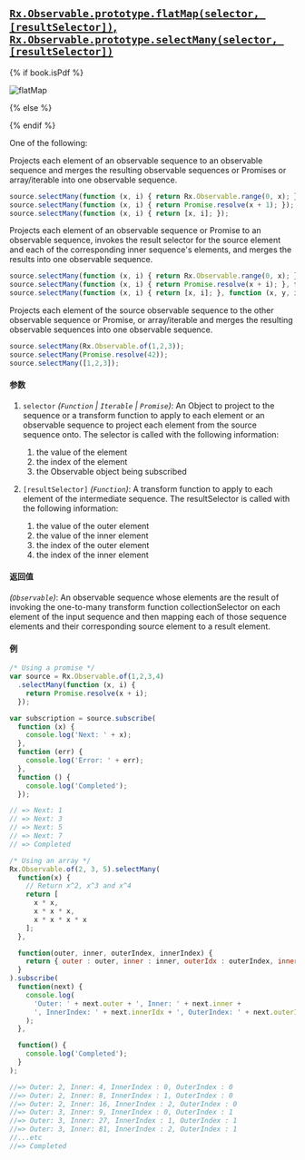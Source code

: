 ## [`Rx.Observable.prototype.flatMap(selector, [resultSelector])`, `Rx.Observable.prototype.selectMany(selector, [resultSelector])`](https://github.com/Reactive-Extensions/RxJS/blob/master/src/core/linq/observable/selectmany.js)

{% if book.isPdf %}

![flatMap](http://reactivex.io/documentation/operators/images/flatMap.png)

{% else %}



{% endif %}

One of the following:

Projects each element of an observable sequence to an observable sequence and merges the resulting observable sequences or Promises or array/iterable into one observable sequence.

```js
source.selectMany(function (x, i) { return Rx.Observable.range(0, x); });
source.selectMany(function (x, i) { return Promise.resolve(x + 1); });
source.selectMany(function (x, i) { return [x, i]; });
```

Projects each element of an observable sequence or Promise to an observable sequence, invokes the result selector for the source element and each of the corresponding inner sequence's elements, and merges the results into one observable sequence.

```js
source.selectMany(function (x, i) { return Rx.Observable.range(0, x); }, function (x, y, ix, iy) { return x + y + ix + iy; });
source.selectMany(function (x, i) { return Promise.resolve(x + i); }, function (x, y, ix, iy) { return x + y + ix + iy; });
source.selectMany(function (x, i) { return [x, i]; }, function (x, y, ix, iy) { return x + y + ix + iy; });
```

Projects each element of the source observable sequence to the other observable sequence or Promise, or array/iterable and merges the resulting observable sequences into one observable sequence.

 ```js
source.selectMany(Rx.Observable.of(1,2,3));
source.selectMany(Promise.resolve(42));
source.selectMany([1,2,3]);
 ```

#### 参数
1. `selector` *(`Function` | `Iterable` | `Promise`)*:  An Object to project to the sequence or a transform function to apply to each element or an observable sequence to project each element from the source sequence onto.  The selector is called with the following information:
    1. the value of the element
    2. the index of the element
    3. the Observable object being subscribed

2. `[resultSelector]` *(`Function`)*: A transform function to apply to each element of the intermediate sequence.  The resultSelector is called with the following information:
    1. the value of the outer element
    2. the value of the inner element
    3. the index of the outer element
    4. the index of the inner element

#### 返回值
*(`Observable`)*: An observable sequence whose elements are the result of invoking the one-to-many transform function collectionSelector on each element of the input sequence and then mapping each of those sequence elements and their corresponding source element to a result element.
 

#### 例

[](http://jsbin.com/besiw/1/embed?js,console)

```js
/* Using a promise */
var source = Rx.Observable.of(1,2,3,4)
  .selectMany(function (x, i) {
    return Promise.resolve(x + i);
  });

var subscription = source.subscribe(
  function (x) {
    console.log('Next: ' + x);
  },
  function (err) {
    console.log('Error: ' + err);
  },
  function () {
    console.log('Completed');
  });

// => Next: 1
// => Next: 3
// => Next: 5
// => Next: 7
// => Completed

/* Using an array */
Rx.Observable.of(2, 3, 5).selectMany(
  function(x) {
    // Return x^2, x^3 and x^4
    return [
      x * x,
      x * x * x,
      x * x * x * x
    ];
  },

  function(outer, inner, outerIndex, innerIndex) {
    return { outer : outer, inner : inner, outerIdx : outerIndex, innerIdx : innerIndex };
  }
).subscribe(
  function(next) {
    console.log(
      'Outer: ' + next.outer + ', Inner: ' + next.inner +
      ', InnerIndex: ' + next.innerIdx + ', OuterIndex: ' + next.outerIdx
    );
  },

  function() {
    console.log('Completed');
  }
);

//=> Outer: 2, Inner: 4, InnerIndex : 0, OuterIndex : 0
//=> Outer: 2, Inner: 8, InnerIndex : 1, OuterIndex : 0
//=> Outer: 2, Inner: 16, InnerIndex : 2, OuterIndex : 0
//=> Outer: 3, Inner: 9, InnerIndex : 0, OuterIndex : 1
//=> Outer: 3, Inner: 27, InnerIndex : 1, OuterIndex : 1
//=> Outer: 3, Inner: 81, InnerIndex : 2, OuterIndex : 1
//...etc
//=> Completed
```